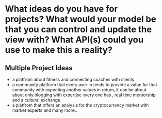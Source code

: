 # What ideas do you have for projects? What would your model be that you can control and update the view with? What API(s) could you use to make this a reality?

## Multiple Project Ideas 
- a platfrom about fitness and connecting coaches with clients 
- a community platform that every user in tends to provide a value for that community with expecting another values in return, it can be about about only blogging with expertise every one has , real time mentorship and a cultural exchange.
- a platfrom that offers an analysis for the cryptocurrency market with market experts 
and many more.. 